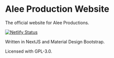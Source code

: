 # Alee Production Website
The official website for Alee Productions.

[![Netlify Status](https://api.netlify.com/api/v1/badges/6b322c90-415e-47a8-b9a9-a52a209a9053/deploy-status)](https://app.netlify.com/sites/alee-productions/deploys)

Written in NextJS and Material Design Bootstrap.

Licensed with GPL-3.0.